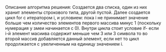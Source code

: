 Описание алгоритма решения:
Создается два списка, один из них хранит элементы строкового типа, другой пустой. Далее создается цикл for с итератором i, и условием: пока i не принимает значение больше чем количество элементов первого массива минус 1 (поскольку нумерация у змеи начинается с 0). Внутри цикла стоит условие if- если i-й элемент масиива содержит меньше чем 3 или 3 символа то во второй массив добавляется данный элемент, если нет то цикл продолжается с увеличенным на единицу значением i.
